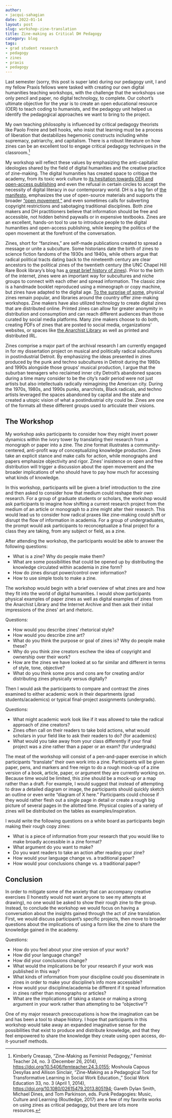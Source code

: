 ```yaml
---
author: 
- jacqui-sahagian
date: 2022-01-14
layout: post
slug: workshop-zine-translation
title: Zine-making as Critical DH Pedagogy  
category: blog
tags:
- grad student research
- pedagogy
- zines
- praxis
- pedagogy
---
```


Last semester (sorry, this post is super late) during our pedagogy unit, I and my fellow Praxis fellows were tasked with creating our own digital humanities teaching workshops, with the challenge that the workshops use only pencil and paper, no digital technology, to complete. Our cohort’s ultimate objective for the year is to create an open educational resource (OER) to teach coding to humanists, and the pedagogy unit helped us identify the pedagogical approaches we want to bring to the project. 

My own teaching philosophy is influenced by critical pedagogy theorists like Paolo Freire and bell hooks, who insist that learning must be a process of liberation that destabilizes hegemonic constructs including white supremacy, patriarchy, and capitalism. There is a robust literature on how zines can be an excellent tool to engage critical pedagogy techniques in the classroom.[^1]  

My workshop will reflect these values by emphasizing the anti-capitalist ideologies shared by the field of digital humanities and the creative practice of zine-making. The digital humanities has created space to critique the academy, from its toxic work culture to [its hesitation towards OER and open-access publishing](https://kfitz.info/giving-it-away/) and even the refusal in certain circles to accept the necessity of digital literacy in our contemporary world. DH is a big fan of [the manifesto](https://www.humanitiesblast.com/manifesto/Manifesto_V2.pdf), emphasizes the use of open-source materials and supports the broader [“open movement,”](https://www.ubiquitypress.com/site/books/e/10.5334/bbc/) and even sometimes calls for subverting copyright restrictions and sabotaging traditional disciplines. Both zine makers and DH practitioners believe that information should be free and accessible, not hidden behind paywalls or in expensive textbooks. Zines are an excellent, hands-on tool to use to introduce people to the digital humanities and open-access publishing, while keeping the politics of the open movement at the forefront of the conversation. 

Zines, short for “fanzines,” are self-made publications created to spread a message or unite a subculture. Some historians date the birth of zines to science fiction fandoms of the 1930s and 1940s, while others argue that radical political tracts dating back to the nineteenth century are clear ancestors to the political zines of the twentieth century (the UNC Chapel Hill Rare Book library’s blog has [a great brief history of zines](https://blogs.lib.unc.edu/rbc/2017/10/25/a-brief-history-of-zines/)). Prior to the birth of the internet, zines were an important way for subcultures and niche groups to connect with each other and spread information. The classic zine is a handmade booklet reproduced using a mimeograph or copy machine, but zines have adapted to the digital age. [To the surprise of some,](https://www.nytimes.com/2017/02/28/magazine/why-the-internet-didnt-kill-zines.html) physical zines remain popular, and libraries around the country offer zine-making workshops. Zine makers have also utilized technology to create digital zines that are distributed online. Printed zines can allow for greater anonymity in distribution and consumption and can reach different audiences than those curated by social media platforms. Many zine makers choose to do both, creating PDFs of zines that are posted to social media, organizations’ websites, or spaces like [the Anarchist Library](https://theanarchistlibrary.org/special/index) as well as printed and distributed IRL.

Zines comprise a major part of the archival research I am currently engaged in for my dissertation project on musical and politically radical subcultures in postindustrial Detroit. By emphasizing the ideas presented in zines produced by the punk and techno subcultures in Detroit during the 1980s and 1990s alongside those groups’ musical production, I argue that the suburban teenagers who reclaimed inner city Detroit’s abandoned spaces during a time many consider to be the city’s nadir period were not just artists but also intellectuals radically reimagining the American city. During the 1970s, 1980s, and 1990s punks, anarchists, Black radicals, and techno artists leveraged the spaces abandoned by capital and the state and created a utopic vision of what a postindustrial city could be. Zines are one of the formats all these different groups used to articulate their visions. 

[^1]:Kimberly Creasap, “Zine-Making as Feminist Pedagogy,” Feminist Teacher 24, no. 3 (December 26, 2014), https://doi.org/10.5406/femteacher.24.3.0155; Moshoula Capous Desyllas and Allison Sinclair, “Zine-Making as a Pedagogical Tool for Transformative Learning in Social Work Education.,” Social Work Education 33, no. 3 (April 1, 2014), https://doi.org/10.1080/02615479.2013.805194; Gareth Dylan Smith, Michael Dines, and Tom Parkinson, eds. Punk Pedagogies: Music, Culture and Learning (Routledge, 2017) are a few of my favorite works on using zines as critical pedagogy, but there are lots more resources.

## The Workshop 

My workshop asks participants to consider how they might invert power dynamics within the ivory tower by translating their research from a monograph or paper into a zine. The zine format illustrates a community-centered, anti-profit way of conceptualizing knowledge production. Zines take an explicit stance and make calls for action, while monographs and papers emphasize objectivity and rigor. Zines’ insistence on open and free distribution will trigger a discussion about the open movement and the broader implications of who should have to pay how much for accessing what kinds of knowledge. 

In this workshop, participants will be given a brief introduction to the zine and then asked to consider how that medium could reshape their own research. For a group of graduate students or scholars, the workshop would ask participants to imagine how shifting a current research project from the medium of an article or monograph to a zine might alter their research. This would lead us to consider how radical praxes like zine-making could shift or disrupt the flow of information in academia. For a group of undergraduates, the prompt would ask participants to reconceptualize a final project for a class they are taking, from any subject or field, as a zine. 

After attending the workshop, the participants would be able to answer the following questions:  
- What is a zine? Why do people make them? 
- What are some possibilities that could be opened up by distributing the knowledge circulated within academia in zine form?  
- How do zines disrupt power/control over information? 
- How to use simple tools to make a zine. 

The workshop would begin with a brief overview of what zines are and how they fit into the world of digital humanities. I would show participants physical examples of paper zines as well as digital examples of zines from the Anarchist Library and the Internet Archive and then ask their initial impressions of the zines’ art and rhetoric. 

Questions:  
- How would you describe zines’ rhetorical style? 
- How would you describe zine art? 
- What do you think the purpose or goal of zines is? Why do people make these? 
- Why do you think zine creators eschew the idea of copyright and ownership over their work? 
- How are the zines we have looked at so far similar and different in terms of style, tone, objective?
- What do you think some pros and cons are for creating and/or distributing zines physically versus digitally? 

Then I would ask the participants to compare and contrast the zines examined to either academic work in their departments (grad students/academics) or typical final-project assignments (undergrads). 

Questions:  
- What might academic work look like if it was allowed to take the radical approach of zine creators?
- Zines often call on their readers to take bold actions, what would scholars in your field like to ask their readers to do? (for academics) 
- What would you take away from your class differently if your final project was a zine rather than a paper or an exam? (for undergrads) 

The meat of the workshop will consist of a pen-and-paper exercise in which participants “translate” their own work into a zine. Participants will be given paper, pens, and markers and free reign to do a rough mock-up of a zine version of a book, article, paper, or argument they are currently working on. Because time would be limited, this zine should be a mock-up or a map rather than a draft. For example, I would suggest that instead of attempting to draw a detailed diagram or image, the participants should quickly sketch an outline or even write “diagram of X here.” Participants could choose if they would rather flesh out a single page in detail or create a rough big picture of several pages in the allotted time. Physical copies of a variety of zines will be distributed on the tables as examples/inspiration. 

I would write the following questions on a white board as participants begin making their rough copy zines:  
- What is a piece of information from your research that you would like to make broadly accessible in a zine format?
- What argument do you want to make? 
- Do you want readers to take an action after reading your zine? 
- How would your language change vs. a traditional paper? 
- How would your conclusions change vs. a traditional paper? 

## Conclusion 

In order to mitigate some of the anxiety that can accompany creative exercises (I honestly would not want anyone to see my attempts at drawing), no one would be asked to show their rough zine to the group. Instead, to conclude the workshop we would focus on having a conversation about the insights gained through the act of zine translation. First, we would discuss participant’s specific projects, then move to broader questions about the implications of using a form like the zine to share the knowledge gained in the academy. 

Questions:  
- How do you feel about your zine version of your work? 
- How did your language change? 
- How did your conclusions change? 
- What would the implications be for your research if your work was published in this way? 
- What kinds of information from your discipline could you disseminate in zines in order to make your discipline’s info more accessible? 
- How would your discipline/academia be different if it spread information in zines rather than monographs or articles? 
- What are the implications of taking a stance or making a strong argument in your work rather than attempting to be “objective”? 

One of my major research preoccupations is how the imagination can be and has been a tool to shape history. I hope that participants in this workshop would take away an expanded imaginative sense for the possibilities that exist to produce and distribute knowledge, and that they feel empowered to share the knowledge they create using open access, do-it-yourself methods. 
